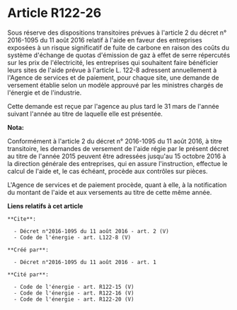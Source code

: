 # Article R122-26

Sous réserve des dispositions transitoires prévues à l'article 2 du décret n° 2016-1095 du 11 août 2016 relatif à l'aide en
faveur des entreprises exposées à un risque significatif de fuite de carbone en raison des coûts du système d'échange de
quotas d'émission de gaz à effet de serre répercutés sur les prix de l'électricité, les entreprises qui souhaitent faire
bénéficier leurs sites de l'aide prévue à l'article L. 122-8 adressent annuellement à l'Agence de services et de paiement,
pour chaque site, une demande de versement établie selon un modèle approuvé par les ministres chargés de l'énergie et de
l'industrie. 

Cette demande est reçue par l'agence au plus tard le 31 mars de l'année suivant l'année au titre de laquelle elle est
présentée.

**Nota:**

Conformément à l'article 2 du décret n° 2016-1095 du 11 août 2016, à titre transitoire, les demandes de versement de l'aide
régie par le présent décret au titre de l'année 2015 peuvent être adressées jusqu'au 15 octobre 2016 à la direction générale
des entreprises, qui en assure l'instruction, effectue le calcul de l'aide et, le cas échéant, procède aux contrôles sur
pièces.

L'Agence de services et de paiement procède, quant à elle, à la notification du montant de l'aide et aux versements au titre
de cette même année.

**Liens relatifs à cet article**

	**Cite**:

	  - Décret n°2016-1095 du 11 août 2016 - art. 2 (V)
	  - Code de l'énergie - art. L122-8 (V)

	**Créé par**:

	  - Décret n°2016-1095 du 11 août 2016 - art. 1

	**Cité par**:

	  - Code de l'énergie - art. R122-15 (V)
	  - Code de l'énergie - art. R122-16 (V)
	  - Code de l'énergie - art. R122-20 (V)
